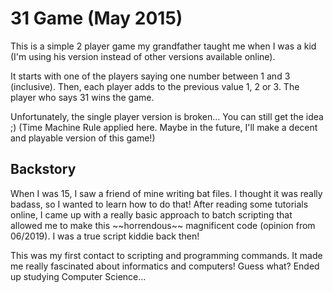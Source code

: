 # 31 Game (May 2015)
This is a simple 2 player game my grandfather taught me when I was a kid (I'm using his version instead of other versions available online).

It starts with one of the players saying one number between 1 and 3 (inclusive). Then, each player adds to the previous value 1, 2 or 3. The player who says 31 wins the game.

Unfortunately, the single player version is broken... You can still get the idea ;) (Time Machine Rule applied here. Maybe in the future, I'll make a decent and playable version of this game!)

## Backstory
When I was 15, I saw a friend of mine writing bat files. I thought it was really badass, so I wanted to learn how to do that! After reading some tutorials online, I came up with a really basic approach to batch scripting that allowed me to make this \~~horrendous\~~ magnificent code (opinion from 06/2019). I was a true script kiddie back then!

This was my first contact to scripting and programming commands. It made me really fascinated about informatics and computers! Guess what? Ended up studying Computer Science...
